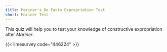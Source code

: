 ```yaml
---
title: Mariner's De Facto Expropriation Test
short: Mariner Test
---
```


This quiz will help you to test your knowledge of constructive expropriation after *Mariner*.

{{< limesurvey code="446224" >}}
